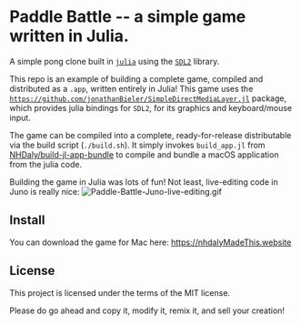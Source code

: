 # Paddle Battle -- a simple game written in Julia.

A simple pong clone built in [`julia`](https://github.com/JuliaLang/julia) using
the [`SDL2`](https://www.libsdl.org/) library.

This repo is an example of building a complete game, compiled and distributed as
a `.app`, written entirely in Julia! This game uses the
[`https://github.com/jonathanBieler/SimpleDirectMediaLayer.jl`](https://github.com/jonathanBieler/SimpleDirectMediaLayer.jl)
package, which provides julia bindings for `SDL2`, for its graphics and keyboard/mouse input.

The game can be compiled into a complete, ready-for-release distributable via
the build script (`./build.sh`). It simply invokes `build_app.jl` from
[NHDaly/build-jl-app-bundle](https://github.com/NHDaly/build-jl-app-bundle) to
compile and bundle a macOS application from the julia code.

Building the game in Julia was lots of fun! Not least, live-editing code in Juno is
really nice:
![Paddle-Battle-Juno-live-editing.gif](https://raw.githubusercontent.com/NHDaly/nhdalyMadeThis.website/master/assets/images/Paddle-Battle-Juno-live-editing.gif)

## Install

You can download the game for Mac here:
https://nhdalyMadeThis.website

## License
This project is licensed under the terms of the MIT license.

Please do go ahead and copy it, modify it, remix it, and sell your creation!
